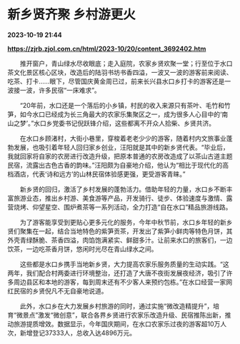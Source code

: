 # 新乡贤齐聚 乡村游更火

**2023-10-19 21:44**

**https://zjrb.zjol.com.cn/html/2023-10/20/content_3692402.htm**

　　推开窗户，青山绿水尽收眼底；走入庭院，农家乡贤欢聚一堂；行至位于水口茶文化景区核心区块，改造后的陆羽书坊书香四溢，一波又一波的游客前来阅读、吃茶、打卡……眼下，尽管国庆黄金周已过，前来长兴县水口乡打卡的游客还是一波接一波，许多民宿“一床难求”。

　　“20年前，水口还是一个落后的小乡镇，村民的收入来源只有茶叶、毛竹和竹笋，如今水口已经成为长三角最大的农家乐集聚区之一，成为很多人心目中的‘南山之梦’。”水口乡党委书记倪跃锋介绍，这些都离不开众人拾柴、乡贤共济。

　　在水口乡顾渚村，大街小巷里，穿梭着老老少少的游客，随着村内文旅事业蓬勃发展，也吸引着年轻人回归家乡创业，汪阳就是其中的新乡贤代表。“毕业后，我就回家将自家的农房进行改造升级，把原本普通的农房改造成了以茶山古道主题民宿，流露出古色古香的韵味。”汪阳颇为自豪地介绍，他认为“相比于现代化的高档酒店，代表‘诗和远方’的山林民宿体验感更强，更受游客青睐。”

　　新乡贤的回归，激活了乡村发展的蓬勃活力。借助年轻的力量，水口乡不断丰富旅游业态，推出乡村游、美食游等产品，开发骑行、徒步、体验速度与激情、露营烧烤、仰望星空、围炉煮茶等一系列活动，全力打造“自在水口”精品旅游线路。

　　为了游客能享受到更贴心更多元化的服务，今年中秋节前，水口乡年轻的新乡贤们聚集在一起，结合当地特色的紫笋贡茶，开发出了紫笋小鲜肉等特色月饼，其外壳青绿酥脆、茶香四溢，肉馅饱满紧实、鲜甜多汁。让前来水口的旅客们，一边饮茶，一边吃茶香月饼，悠闲时光尽在青山绿水之间。

　　这些都是水口乡携手当地新乡贤，大力提高农家乐服务质量的生动实践。“这两年，我们配合村两委进行环境整治，还打造了大唐不夜街发展夜经济，吸引了许多周边县区和本地的游客，每到周末还有不少客人来预约包栋。”在水口经营一家网红民宿的乡贤倪凡不无自豪地说道。

　　此外，水口乡在大力发展乡村旅游的同时，通过实施“微改造精提升”，培育“微景点”激发“微创意”，联合各界乡贤进行农家乐改造升级、民宿推陈出新，推动旅游提质增效。数据显示，今年国庆期间，在水口农家乐过夜的游客超10万人次，新增登记37333人，总收入达4896万元。